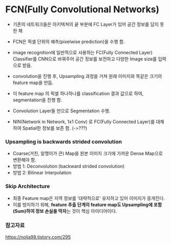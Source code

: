 

# FCN(Fully Convolutional Networks) 
- 기존의 네트워크들은 아키텍쳐의 끝 부분에 FC Layer가 있어 공간 정보를 담지 못한 채 
- FCN은 픽셀 단위의 예측(pixelwise prediction)을 수행 함.
- image recognition에 일반적으로 사용하는 FC(Fully Connected Layer) Classifier를 CNN으로 바꿔주어 공간 정보를 보전하고 다양한 Image size를 입력으로 받음. 

- convolution을 진행 후, Upsampling 과정을 거쳐 원래 이미지와 똑같은 크기의 feature map을 만듬. 
- 이 feature map 의 픽셀 하나하나를 classification 결과 값으로 하여, segmentation을 진행 함. 
- Convolution Layer들 만으로 Segmentation 수행.

- NIN(Network in Network, 1x1 Conv) 로 FC(Fully Connected Layer)를 대체하여 Spatial한 정보를 보존 함. (->???) 



### Upsampling is backwards strided convolution 
- Coarse(거친, 알맹이가 큰) Map을 원본 이미지 크기에 가까운 Dense Map으로 변환해야 함.
- 방법 1: Deconvolution (backward strided convolution)
- 방법 2: Bilinear Interpolation


### Skip Architecture
- 최종 Feature map은 지역 정보를 '대략적으로' 유지하고 있어 이미지가 뭉개진다.
- 이를 방지하기 위해, **feature 추출 단계의 feature map도 Upsampling에 포함(Sum)하여 정보 손실을 막자**는 것이 핵심 아이디어이다. 

### 참고자료
https://nolja98.tistory.com/295

